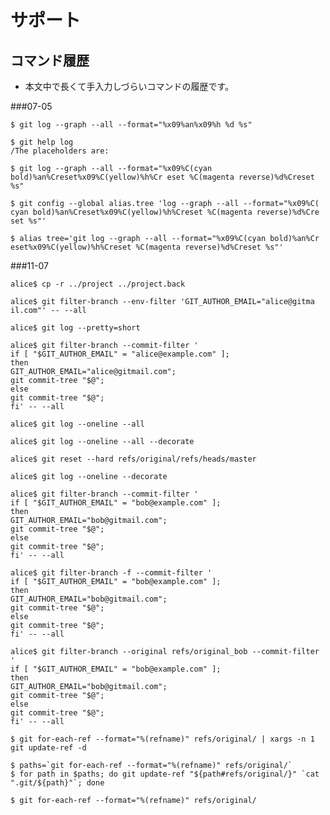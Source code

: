 サポート
======

コマンド履歴
----------

* 本文中で長くて手入力しづらいコマンドの履歴です。

###07-05

    $ git log --graph --all --format="%x09%an%x09%h %d %s"

    $ git help log
    /The placeholders are:

    $ git log --graph --all --format="%x09%C(cyan bold)%an%Creset%x09%C(yellow)%h%Cr eset %C(magenta reverse)%d%Creset %s"

    $ git config --global alias.tree 'log --graph --all --format="%x09%C( cyan bold)%an%Creset%x09%C(yellow)%h%Creset %C(magenta reverse)%d%Cre set %s"'

    $ alias tree='git log --graph --all --format="%x09%C(cyan bold)%an%Cr eset%x09%C(yellow)%h%Creset %C(magenta reverse)%d%Creset %s"'

###11-07

    alice$ cp -r ../project ../project.back

    alice$ git filter-branch --env-filter 'GIT_AUTHOR_EMAIL="alice@gitma il.com"' -- --all

    alice$ git log --pretty=short

    alice$ git filter-branch --commit-filter '
    if [ "$GIT_AUTHOR_EMAIL" = "alice@example.com" ];
    then
    GIT_AUTHOR_EMAIL="alice@gitmail.com";
    git commit-tree "$@";
    else
    git commit-tree "$@";
    fi' -- --all

    alice$ git log --oneline --all

    alice$ git log --oneline --all --decorate

    alice$ git reset --hard refs/original/refs/heads/master

    alice$ git log --oneline --decorate

    alice$ git filter-branch --commit-filter '
    if [ "$GIT_AUTHOR_EMAIL" = "bob@example.com" ];
    then
    GIT_AUTHOR_EMAIL="bob@gitmail.com";
    git commit-tree "$@";
    else
    git commit-tree "$@";
    fi' -- --all

    alice$ git filter-branch -f --commit-filter '
    if [ "$GIT_AUTHOR_EMAIL" = "bob@example.com" ];
    then
    GIT_AUTHOR_EMAIL="bob@gitmail.com";
    git commit-tree "$@";
    else    
    git commit-tree "$@";
    fi' -- --all

    alice$ git filter-branch --original refs/original_bob --commit-filter '
    if [ "$GIT_AUTHOR_EMAIL" = "bob@example.com" ];
    then
    GIT_AUTHOR_EMAIL="bob@gitmail.com";
    git commit-tree "$@";
    else
    git commit-tree "$@";
    fi' -- --all

    $ git for-each-ref --format="%(refname)" refs/original/ | xargs -n 1 git update-ref -d

    $ paths=`git for-each-ref --format="%(refname)" refs/original/`
    $ for path in $paths; do git update-ref "${path#refs/original/}" `cat ".git/${path}"`; done

    $ git for-each-ref --format="%(refname)" refs/original/
